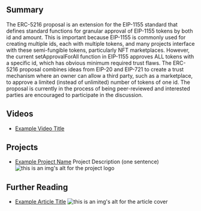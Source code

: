 ## Summary

The ERC-5216 proposal is an extension for the EIP-1155 standard that defines standard functions for granular approval of EIP-1155 tokens by both id and amount. This is important because EIP-1155 is commonly used for creating multiple ids, each with multiple tokens, and many projects interface with these semi-fungible tokens, particularly NFT marketplaces. However, the current setApprovalForAll function in EIP-1155 approves ALL tokens with a specific id, which has obvious minimum required trust flaws. The ERC-5216 proposal combines ideas from EIP-20 and EIP-721 to create a trust mechanism where an owner can allow a third party, such as a marketplace, to approve a limited (instead of unlimited) number of tokens of one id. The proposal is currently in the process of being peer-reviewed and interested parties are encouraged to participate in the discussion.

## Videos

- [Example Video Title](https://www.youtube.com/watch?v=TDGq4aeevgY)

## Projects

- [Example Project Name](https://xxxx.xxx/xxxxx) Project Description (one sentence) ![this is an img's alt for the project logo](https://xxxx.xxx/project-logo.xxx)

## Further Reading

- [Example Article Title](https://xxxx.xxx/xxxxx) ![this is an img's alt for the article cover](https://xxxx.xxx/article-cover.xxx)
